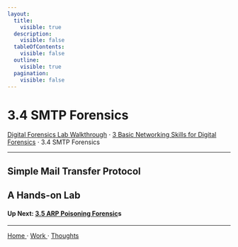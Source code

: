 ```yaml
---
layout:
  title:
    visible: true
  description:
    visible: false
  tableOfContents:
    visible: false
  outline:
    visible: true
  pagination:
    visible: false
---
```


# 3.4 SMTP Forensics

[Digital Forensics Lab Walkthrough](../) ⋅ [3 Basic Networking Skills for Digital Forensics](./) ⋅ 3.4 SMTP Forensics

***

## Simple Mail Transfer Protocol 

## A Hands-on Lab

#### Up Next: [3.5 ARP Poisoning Forensic](3.5-arp-poisoning-forensics.md)s

***

[Home ](https://app.gitbook.com/o/0kO27okC5uVB9ALX3rho/s/036xtfEIzcEdGegONXWM/)⋅ [Work ](https://app.gitbook.com/o/0kO27okC5uVB9ALX3rho/s/WaFS755Q4sf02CxLcghQ/)⋅ [Thoughts](https://app.gitbook.com/o/0kO27okC5uVB9ALX3rho/s/s4QQPMntQ25hmJToKSOu/)
